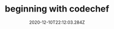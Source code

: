 ---
title: beginning with codechef
date: "2020-12-10T22:12:03.284Z"
description: "Lets start with codechef"
---